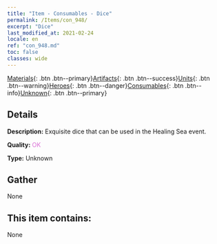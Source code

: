```yaml
---
title: "Item - Consumables - Dice"
permalink: /Items/con_948/
excerpt: "Dice"
last_modified_at: 2021-02-24
locale: en
ref: "con_948.md"
toc: false
classes: wide
---
```

 [Materials](/Items/){: .btn .btn--primary}[Artifacts](/Items/Artifacts/){: .btn .btn--success}[Units](/Items/Units/){: .btn .btn--warning}[Heroes](/Items/Heroes/){: .btn .btn--danger}[Consumables](/Items/Consumables/){: .btn .btn--info}[Unknown](/Items/Unknown/){: .btn .btn--primary}

## Details
 **Description:** Exquisite dice that can be used in the Healing Sea event.

 **Quality:** <span style="color: #DA70D6">OK</span>

 **Type:** Unknown

## Gather

  None

## This item contains:

  None

